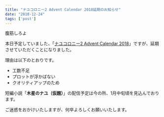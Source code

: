 ```yaml
---
title: "ナユコロニー2 Advent Calendar 2018延期のお知らせ"
date: "2018-12-24"
tags: ['post']
---
```


腹筋しろよ

本日予定していました、「[ナユコロニー2 Advent Calendar 2018](https://adventar.org/calendars/2896)」ですが、延期させていただくことになりました。

理由は以下のとおりです。

- 工数不足
- プロットが浮かばない
- クオリティアップのため

短編小説「**木星のナユ（仮題）**」の配信予定は今の所、1月中旬頃を見込んでおります。

ご迷惑をおかけいたしますが、何卒よろしくお願いいたします。
